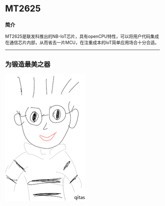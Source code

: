 ﻿# MT2625

### 简介

MT2625是联发科推出的NB-IoT芯片，具有openCPU特性，可以将用户代码集成在通信芯片内部，从而省去一片MCU，在注重成本的IoT简单应用场合十分合适。


---

## 为锻造最美之器

[![sites](qitas/qitas.png)](http://www.qitas.cn)
